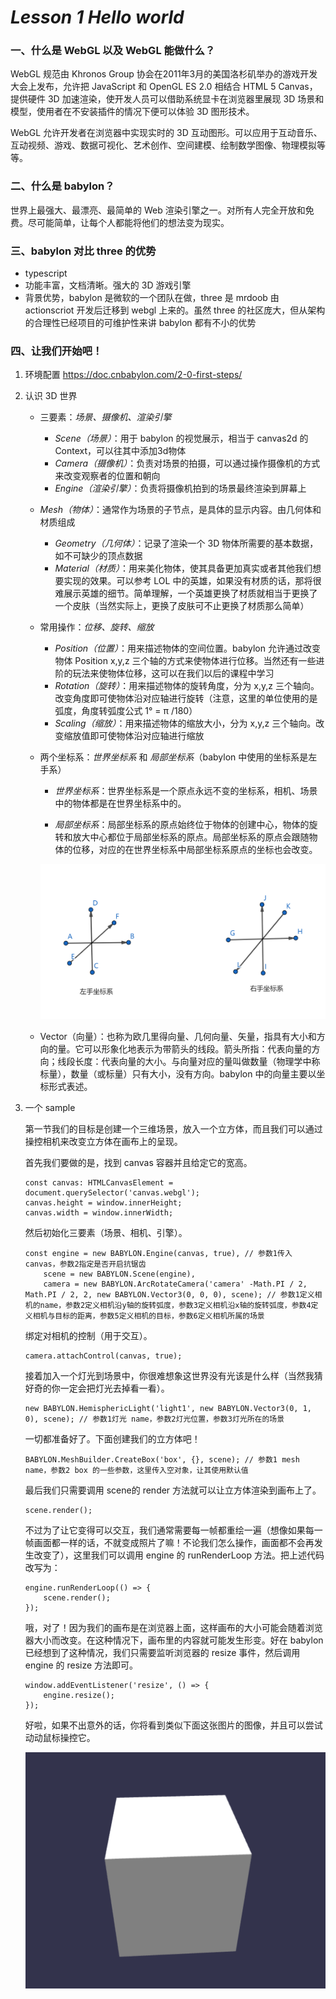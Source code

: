 # ***Lesson 1 Hello world***

### **一、什么是 WebGL 以及 WebGL 能做什么？**
WebGL 规范由 Khronos Group 协会在2011年3月的美国洛杉矶举办的游戏开发大会上发布，允许把 JavaScript 和 OpenGL ES 2.0 相结合 HTML 5 Canvas，提供硬件 3D 加速渲染，使开发人员可以借助系统显卡在浏览器里展现 3D 场景和模型，使用者在不安装插件的情况下便可以体验 3D 图形技术。

WebGL 允许开发者在浏览器中实现实时的 3D 互动图形。可以应用于互动音乐、互动视频、游戏、数据可视化、艺术创作、空间建模、绘制数学图像、物理模拟等等。

### **二、什么是 babylon？**

 世界上最强大、最漂亮、最简单的 Web 渲染引擎之一。对所有人完全开放和免费。尽可能简单，让每个人都能将他们的想法变为现实。

### **三、babylon 对比 three 的优势**
+  typescript
+  功能丰富，文档清晰。强大的 3D 游戏引擎
+  背景优势，babylon 是微软的一个团队在做，three 是 mrdoob 由 actionscriot 开发后迁移到 webgl 上来的。虽然 three 的社区庞大，但从架构的合理性已经项目的可维护性来讲 babylon 都有不小的优势

### **四、让我们开始吧！**
1.  环境配置 https://doc.cnbabylon.com/2-0-first-steps/

2.  认识 3D 世界
    +  三要素：*场景、摄像机、渲染引擎*
        +  *Scene（场景）*：用于 babylon 的视觉展示，相当于 canvas2d 的 Context，可以往其中添加3d物体
        +  *Camera（摄像机）*：负责对场景的拍摄，可以通过操作摄像机的方式来改变观察者的位置和朝向
        +  *Engine（渲染引擎）*：负责将摄像机拍到的场景最终渲染到屏幕上
        
    +  *Mesh（物体）*：通常作为场景的子节点，是具体的显示内容。由几何体和材质组成
        
        +  *Geometry（几何体）*：记录了渲染一个 3D 物体所需要的基本数据，如不可缺少的顶点数据
        +  *Material（材质）*：用来美化物体，使其具备更加真实或者其他我们想要实现的效果。可以参考 LOL 中的英雄，如果没有材质的话，那将很难展示英雄的细节。简单理解，一个英雄更换了材质就相当于更换了一个皮肤（当然实际上，更换了皮肤可不止更换了材质那么简单）
        
    +  常用操作：*位移、旋转、缩放*
        
        +  *Position（位置）*：用来描述物体的空间位置。babylon 允许通过改变物体 Position x,y,z 三个轴的方式来使物体进行位移。当然还有一些进阶的玩法来使物体位移，这可以在我们以后的课程中学习
        +  *Rotation（旋转）*：用来描述物体的旋转角度，分为 x,y,z 三个轴向。改变角度即可使物体沿对应轴进行旋转（注意，这里的单位使用的是弧度，角度转弧度公式 1° = π /180）
        +  *Scaling（缩放）*：用来描述物体的缩放大小，分为 x,y,z 三个轴向。改变缩放值即可使物体沿对应轴进行缩放
        
    +  两个坐标系：*世界坐标系*  和 *局部坐标系*（babylon 中使用的坐标系是左手系）
        +  *世界坐标系*：世界坐标系是一个原点永远不变的坐标系，相机、场景中的物体都是在世界坐标系中的。
        
        +  *局部坐标系*：局部坐标系的原点始终位于物体的创建中心，物体的旋转和放大中心都位于局部坐标系的原点。局部坐标系的原点会跟随物体的位移，对应的在世界坐标系中局部坐标系原点的坐标也会改变。
        
          ![](images/zbx.png)
        
    +  Vector（向量）：也称为欧几里得向量、几何向量、矢量，指具有大小和方向的量。它可以形象化地表示为带箭头的线段。箭头所指：代表向量的方向；线段长度：代表向量的大小。与向量对应的量叫做数量（物理学中称标量），数量（或标量）只有大小，没有方向。babylon 中的向量主要以坐标形式表述。
    
3.  一个 sample

    第一节我们的目标是创建一个三维场景，放入一个立方体，而且我们可以通过操控相机来改变立方体在画布上的呈现。
    
    首先我们要做的是，找到 canvas 容器并且给定它的宽高。
    
    ```
    const canvas: HTMLCanvasElement = document.querySelector('canvas.webgl');
    canvas.height = window.innerHeight;
    canvas.width = window.innerWidth;
    ```
    
    然后初始化三要素（场景、相机、引擎）。
    
    ```
    const engine = new BABYLON.Engine(canvas, true), // 参数1传入 canvas，参数2指定是否开启抗锯齿
        scene = new BABYLON.Scene(engine),
        camera = new BABYLON.ArcRotateCamera('camera' -Math.PI / 2, Math.PI / 2, 2, new BABYLON.Vector3(0, 0, 0), scene); // 参数1定义相机的name，参数2定义相机沿y轴的旋转弧度，参数3定义相机沿x轴的旋转弧度，参数4定义相机与目标的距离，参数5定义相机的目标，参数6定义相机所属的场景
    ```
    
    绑定对相机的控制（用于交互）。
    
    ```
    camera.attachControl(canvas, true);
    ```
    
    接着加入一个灯光到场景中，你很难想象这世界没有光该是什么样（当然我猜好奇的你一定会把灯光去掉看一看）。
    
    ```
    new BABYLON.HemisphericLight('light1', new BABYLON.Vector3(0, 1, 0), scene); // 参数1灯光 name，参数2灯光位置，参数3灯光所在的场景
    ```
    
    一切都准备好了。下面创建我们的立方体吧！
    
    ```
    BABYLON.MeshBuilder.CreateBox('box', {}, scene); // 参数1 mesh name，参数2 box 的一些参数，这里传入空对象，让其使用默认值
    ```
    
    最后我们只需要调用 scene的 render 方法就可以让立方体渲染到画布上了。
    
    ```
    scene.render();
    ```
    
    不过为了让它变得可以交互，我们通常需要每一帧都重绘一遍（想像如果每一帧画面都一样的话，不就变成照片了嘛！不论我们怎么操作，画面都不会再发生改变了），这里我们可以调用 engine 的 runRenderLoop 方法。把上述代码改写为：
    
    ```
    engine.runRenderLoop(() => {
    	scene.render();
    });
    ```
    
    哦，对了！因为我们的画布是在浏览器上面，这样画布的大小可能会随着浏览器大小而改变。在这种情况下，画布里的内容就可能发生形变。好在 babylon 已经想到了这种情况，我们只需要监听浏览器的 resize 事件，然后调用 engine 的 resize 方法即可。
    
    ```
    window.addEventListener('resize', () => {
        engine.resize();
    });
    ```
    
    好啦，如果不出意外的话，你将看到类似下面这张图片的图像，并且可以尝试动动鼠标操控它。
    
    ![](images/part1.png)


